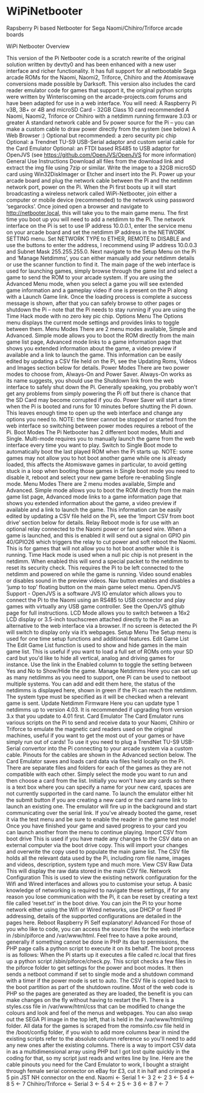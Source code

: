 # WiPiNetbooter
Rapsberry Pi based Netbooter for Sega Naomi/Chihiro/Triforce arcade boards

WiPi Netbooter Overview

This version of the Pi Netbooter code is a scratch rewrite of the original solution written by devtty0 and has been enhanced with a new user interface and richer functionality. It has full support for all netbootable Sega arcade ROMs for the Naomi, Naomi2, Triforce, Chihiro and the Atomiswave conversions made possible by Darksoft. This version also includes the card reader emulator code for games that support it, the original python scripts were written by Winteriscoming on the arcade-projects.com forums and have been adapted for use in a web interface.
You will need:
A Raspberry Pi v3B, 3B+ or 4B and microSD Card - 32GB Class 10 card recommended
A Naomi, Naomi2, Triforce or Chihiro with a netdimm running firmware 3.03 or greater
A standard network cable and 5v power source for the Pi – you can make a custom cable to draw power directly from the system (see below)
A Web Browser :)
Optional but recommended: a zero security pic chip
Optional: a Trendnet TU-S9 USB-Serial adaptor and custom serial cable for the Card Emulator
Optional: an FTDI based RS485 to USB adaptor for OpenJVS (see https://github.com/OpenJVS/OpenJVS for more information)
General Use Instructions
Download all files from the download link and extract the img file using 7zip or similar.
Write the image to a 32GB microSD card using Win32DiskImager or Etcher and insert into the Pi.
Power up your arcade board and plug the network cable between the Pi and the netdimm network port, power on the Pi.
When the Pi first boots up it will start broadcasting a wireless network called WiPi-Netbooter, join either a computer or mobile device (recommended) to the network using password ‘segarocks’. Once joined open a browser and navigate to http://netbooter.local, this will take you to the main game menu.
The first time you boot up you will need to add a netdimm to the Pi. The network interface on the Pi is set to use IP address 10.0.0.1, enter the service menu on your arcade board and set the netdimm IP address in the NETWORK SETTING menu. Set NETWORK TYPE to ETHER, REMOTE to DISABLE and use the buttons to enter the address, I recommend using IP address 10.0.0.3 and Subnet Mask 255.255.255.0. Next navigate to the Setup Menu on the Pi and ‘Manage Netdimms’, you can either manually add your netdimm details or use the scanner function to find it.
The main page of the web interface is used for launching games, simply browse through the game list and select a game to send the ROM to your arcade system. If you are using the Advanced Menu mode, when you select a game you will see extended game information and a gameplay video if one is present on the Pi along with a Launch Game link. Once the loading process is complete a success message is shown, after that you can safely browse to other pages or shutdown the Pi – note that the Pi needs to stay running if you are using the Time Hack mode with no zero key pic chip.
Options Menu
The Options menu displays the current mode settings and provides links to toggle between them.
Menu Modes
There are 2 menu modes available, Simple and Advanced. Simple mode allows you to boot the ROM directly from the main game list page, Advanced mode links to a game information page that shows you extended information about the game, a video preview if available and a link to launch the game. This information can be easily edited by updating a CSV file held on the Pi, see the Updating Roms, Videos and Images section below for details.
Power Modes
There are two power modes to choose from, Always-On and Power Saver. Always-On works as its name suggests, you should use the Shutdown link from the web interface to safely shut down the Pi. Generally speaking, you probably won't get any problems from simply powering the Pi off but there is chance that the SD Card may become corrupted if you do. Power Saver will start a timer when the Pi is booted and runs for 10 minutes before shutting the Pi down. This leaves enough time to open up the web interface and change any options you need to.
NOTE: the timer cannot be stopped or started from the web interface so switching between power modes requires a reboot of the Pi.
Boot Modes
The Pi Netbooter has 2 different boot modes, Multi and Single. Multi-mode requires you to manually launch the game from the web interface every time you want to play. Switch to Single Boot mode to automatically boot the last played ROM when the Pi starts up.
NOTE: some games may not allow you to hot boot another game while one is already loaded, this affects the Atomiswave games in particular, to avoid getting stuck in a loop when booting those games in Single boot mode you need to disable it, reboot and select your new game before re-enabling Single mode.
Menu Modes
There are 2 menu modes available, Simple and Advanced. Simple mode allows you to boot the ROM directly from the main game list page, Advanced mode links to a game information page that shows you extended information about the game, a video preview if available and a link to launch the game. This information can be easily edited by updating a CSV file held on the Pi, see the ‘Import CSV from boot drive’ section below for details.
Relay Reboot mode is for use with an optional relay connected to the Naomi power or fan speed wire. When a game is launched, and this is enabled it will send out a signal on GPIO pin 40/GPIO26 which triggers the relay to cut power and soft reboot the Naomi. This is for games that will not allow you to hot boot another while it is running.
Time Hack mode is used when a null pic chip is not present in the netdimm. When enabled this will send a special packet to the netdimm to reset its security check. This requires the Pi to be left connected to the netdimm and powered on while the game is running.
Video sound enables or disables sound in the preview videos.
Nav button enables and disables a ‘jump to top’ floating button on the main game select menu.
OpenJVS Support - OpenJVS is a software JVS IO emulator which allows you to connect the Pi to the Naomi using an RS485 to USB connector and play games with virtually any USB game controller. See the OpenJVS github page for full instructions.
LCD Mode allows you to switch between a 16x2 LCD display or 3.5-inch touchscreen attached directly to the Pi as an alternative to the web interface via a browser. If no screen is detected the Pi will switch to display only via it’s webpages.
Setup Menu
The Setup menu is used for one time setup functions and additional features.
Edit Game List
The Edit Game List function is used to show and hide games in the main game list. This is useful if you want to load a full set of ROMs onto your SD card but you'd like to hide all vertical, analog and driving games for instance. Use the link in the Enabled column to toggle the setting between Yes and No to Show/Hide the game.
Manage Netdimms
Here you can set up as many netdimms as you need to support, one Pi can be used to netboot multiple systems. You can add and edit them here, the status of the netdimms is displayed here, shown in green if the Pi can reach the netdimm. The system type must be specified as it will be checked when a relevant game is sent.
Update Netdimm Firmware
Here you can update type 1 netdimms up to version 4.03. It is recommended if upgrading from version 3.x that you update to 4.01 first.
Card Emulator
The Card Emulator runs various scripts on the Pi to send and receive data to your Naomi, Chihiro or Triforce to emulate the magnetic card readers used on the original machines, useful if you want to get the most out of your games or have simply run out of cards!
To use it you need to plug a TrendNet TU-S9 USB-Serial convertor into the Pi connecting to your arcade system via a custom cable. Pinouts for the cables are shown in the Advanced section below.
The Card Emulator saves and loads card data via files held locally on the Pi. There are separate files and folders for each of the games as they are not compatible with each other. Simply select the mode you want to run and then choose a card from the list. Initially you won't have any cards so there is a text box where you can specify a name for your new card, spaces are not currently supported in the card name.
To launch the emulator either hit the submit button if you are creating a new card or the card name link to launch an existing one. The emulator will fire up in the background and start communicating over the serial link. If you've already booted the game, reset it via the test menu and be sure to enable the reader in the game test mode! Once you have finished your game and saved progress to your card you can launch another from the menu to continue playing.
Import CSV from boot drive
This is used if you have made any changes to the CSV data on an external computer via the boot drive copy. This will import your changes and overwrite the copy used to populate the main game list. The CSV file holds all the relevant data used by the Pi, including rom file name, images and videos, description, system type and much more.
View CSV Raw Data
This will display the raw data stored in the main CSV file.
Network Configuration
This is used to view the existing network configuration for the Wifi and Wired interfaces and allows you to customise your setup. A basic knowledge of networking is required to navigate these settings, if for any reason you lose communication with the Pi, it can be reset by creating a text file called ‘reset.txt’ in the boot drive. You can join the Pi to your home network either using the Wifi or Wired networks, use DHCP or fixed IP addressing, details of the supported configurations are detailed in the pages here.
Reboot Raspberry Pi
Self explanatory!
Advanced
For those of you who like to code, you can access the source files for the web interface in /sbin/piforce and /var/www/html. Feel free to have a poke around, generally if something cannot be done in PHP its due to permissions, the PHP page calls a python script to execute it on its behalf. The boot process is as follows:
When the Pi starts up it executes a file called rc.local that fires up a python script /sbin/piforce/check.py. This script checks a few files in the piforce folder to get settings for the power and boot modes. It then sends a netboot command if set to single mode and a shutdown command with a timer if the power mode is set to auto. The CSV file is copied back to the boot partition as part of the shutdown routine.
Most of the web code is PHP so the pages are generated as they are loaded, the benefit is you can make changes on the fly without having to restart the Pi. There is a styles.css file in /var/www/html/css that can be modified to change the colours and look and feel of the menus and webpages. You can also swap out the SEGA PI image in the top left, that is held in the /var/www/html/img folder.
All data for the games is scraped from the romsinfo.csv file held in the /boot/config folder, if you wish to add more columns bear in mind the existing scripts refer to the absolute column reference so you'll need to add any new ones after the existing columns. There is a way to import CSV data in as a multidimensional array using PHP but I got lost quite quickly in the coding for that, so my script just reads and writes line by line.
Here are the cable pinouts you need for the Card Emulator to work, I bought a straight through female serial connector on eBay for £3, cut it in half and crimped a 5 pin JST NH connector on the end.
Naomi <- Serial
1 <- 3
2 <- 2
3 <- 5
4 <- 8
5 <- 7
Chihiro/Triforce <- Serial
3 <- 5
4 <- 2
5 <- 3
6 <- 8
7 <- 7
